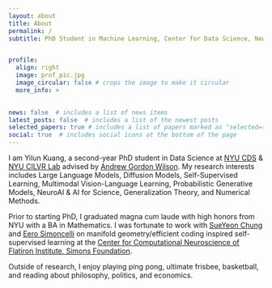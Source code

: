 ```yaml
---
layout: about
title: About
permalink: /
subtitle: PhD Student in Machine Learning, Center for Data Science, New York University.


profile:
  align: right
  image: prof_pic.jpg
  image_circular: false # crops the image to make it circular
  more_info: >
    

news: false  # includes a list of news items
latest_posts: false  # includes a list of the newest posts
selected_papers: true # includes a list of papers marked as "selected={true}"
social: true  # includes social icons at the bottom of the page
---
```


I am Yilun Kuang, a second-year PhD student in Data Science at [NYU CDS](https://cds.nyu.edu/) & [NYU CILVR Lab](https://wp.nyu.edu/cilvr/) advised by [Andrew Gordon Wilson](https://cims.nyu.edu/~andrewgw/). My research interests includes Large Language Models, Diffusion Models, Self-Supervised Learning, Multimodal Vision-Language Learning, Probabilistic Generative Models, NeuroAI & AI for Science, Generalization Theory, and Numerical Methods.

Prior to starting PhD, I graduated magna cum laude with high honors from NYU with a BA in Mathematics. I was fortunate to work with [SueYeon Chung](https://sites.google.com/site/sueyeonchung/) and [Eero Simoncelli](http://www.cns.nyu.edu/~eero/) on manifold geometry/efficient coding inspired self-supervised learning at the [Center for Computational Neuroscience of Flatiron Institute, Simons Foundation](https://www.simonsfoundation.org/people/yilun-kuang/).

Outside of research, I enjoy playing ping pong, ultimate frisbee, basketball, and reading about philosophy, politics, and economics. 


<!-- [[CV](https://yilunkuang.github.io/files/cv/YK_PhD_Resume.pdf)] -->

<!-- Write your biography here. Tell the world about yourself. Link to your favorite [subreddit](http://reddit.com). You can put a picture in, too. The code is already in, just name your picture `prof_pic.jpg` and put it in the `img/` folder.

Put your address / P.O. box / other info right below your picture. You can also disable any of these elements by editing `profile` property of the YAML header of your `_pages/about.md`. Edit `_bibliography/papers.bib` and Jekyll will render your [publications page](/al-folio/publications/) automatically.

Link to your social media connections, too. This theme is set up to use [Font Awesome icons](http://fortawesome.github.io/Font-Awesome/) and [Academicons](https://jpswalsh.github.io/academicons/), like the ones below. Add your Facebook, Twitter, LinkedIn, Google Scholar, or just disable all of them. -->